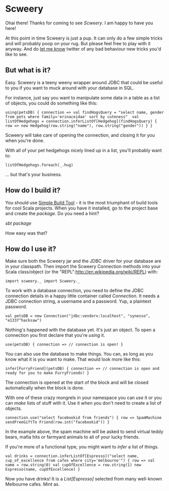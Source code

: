 # Scweery

Ohai there! Thanks for coming to see _Scweery_. I am happy to have you here!

At this point in time Scweery is just a pup. It can only do a few simple tricks and will probably poop on your rug. But please feel free to play with it anyway. And do [let me know](http://twitter.com/scweery) twitter of any bad behaviour new tricks you'd like to see.

## But what is it?

Easy. Scweery is a teeny weeny wrapper around JDBC that could be useful to you if you want to muck around with your database in SQL.

For instance, just say you want to manipulate some data in a table as a list of objects, you could do something like this:

`
using(petsDB) { connection =>
  val findHogsQuery = "select name, gender from pets where family='erinaceidae' sort by cuteness" 
  val listOfHedgehogs = connection.inferListOf[Hedgehog](findHogsQuery) { row =>
    new Hedgehog(row.string("name"), row.string("gender"))
  }
}
`

Scweery will take care of opening the connection, and closing it for you when you're done.

With all of your pet hedgehogs nicely lined up in a list, you'll probably want to:

`listOfHedgehogs.foreach(_.hug)`

... but that's your business.


## How do I build it?

You should use [Simple Build Tool](http://code.google.com/p/simple-build-tool/) - it is the most triumphant of build tools for cool Scala projects. When you have it installed, go to the project base and create the _package_. Do you need a hint?

*sbt package*

How easy was that?


## How do I use it?

Make sure both the Scweery jar and the JDBC driver for your database are in your classpath. Then import the Scweery Connection methods into your Scala class/object (or the "REPL":http://en.wikipedia.org/wiki/REPL) with:

`
import scweery._
import Scweery._
`

To work with a database connection, you need to define the JDBC connection details in a happy little container called *Connection*. It needs a JDBC connection string, a username and a password. Yup, a plaintext password.

`val petsDB = new Connection("jdbc:vendorx:localhost", "synesso", "e1337^hacksaw")`

Nothing's happened with the database yet. It's just an object. To open a connection you first declare that you're _using_ it.

`
use(petsDB) { connection =>
  // connection is open!
}
`

You can also use the database to make things. You can, as long as you know what it is you want to make. That would look more like this:

`
infer[FurryFriend](petsDB) { connection =>
  // connection is open and ready for you to make FurryFriends!
}
`

The connection is opened at the start of the block and will be closed automatically when the block is done.

With one of these crazy mongrels in your namespace you can _use_ it or you can _make_ lists of stuff with it. Use it when you don't need to create a list of objects.

`
connection.use("select facebookid from friends") { row =>
  SpamMachine sendFreeGiftTo Friend(row.int("facebookid"))
}
`

In the example above, the spam machine will be asked to send virtual teddy bears, mafia hits or farmyard animals to all of your lucky friends.

If you're more of a functional type, you might want to _infer_ a list of things.

`
val drinks = connection.inferListOf[Espresso]("select name, cup_of_excellence from cafes where city='melbourne'") { row =>
  val name = row.string(0)
  val cupOfExcellence = row.string(1)
  new Espresso(name, cupOfExcellence)
}
`

Now you have drinks! It is a _List[Espresso]_ selected from many well-known Melbourne cafes. Mint as.
